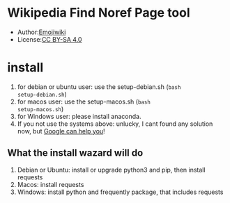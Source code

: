 Wikipedia Find Noref Page tool
===
+ Author:<a href="https://zh.wikipedia.org/wiki/User:Emojiwiki" title="User:Emojiwiki">Emojiwiki</a>
+ License:<a href="https://creativecommons.org/licenses/by-sa/4.0/deed.en" title="CC BY-SA 4.0">CC BY-SA 4.0</a>

# install
1. for debian or ubuntu user: use the setup-debian.sh (<code>bash setup-debian.sh</code>)
2. for macos user: use the setup-macos.sh (<code>bash setup-macos.sh</code>)
3. for Windows user: please install anaconda. 
4. If you not use the systems above: unlucky, I cant found any solution now, but <a href="https://www.google.com">Google can help you</a>!

## What the install wazard will do
1. Debian or Ubuntu: install or upgrade python3 and pip, then install requests
2. Macos: install requests
3. Windows: install python and frequently package, that includes requests
